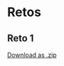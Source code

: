 # Retos
## Reto 1 
   <a href="https://github.com/hernan940730/MovilesUnal/raw/master/reto1.zip" class="btn">Download as .zip</a>
        
